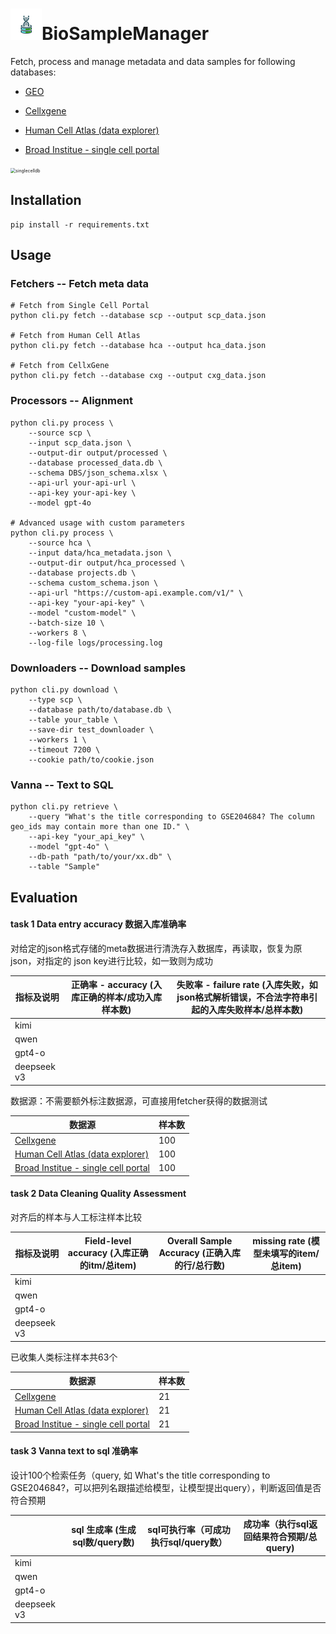 

# ![Logo](resources/logo_transparent.png)BioSampleManager
Fetch, process and manage metadata and data samples for following databases: 
- [GEO](https://www.ncbi.nlm.nih.gov/geo/)

- [Cellxgene](https://cellxgene.cziscience.com/datasets)

- [Human Cell Atlas (data explorer)](https://explore.data.humancellatlas.org/projects)

- [Broad Institue - single cell portal](https://singlecell.broadinstitute.org/single_cell)

<img src="README/singlecelldb.png" alt="singlecelldb" style="zoom: 50%;" />

## Installation

```
pip install -r requirements.txt
```

## Usage

### Fetchers -- Fetch meta data

```angular2html
# Fetch from Single Cell Portal
python cli.py fetch --database scp --output scp_data.json

# Fetch from Human Cell Atlas
python cli.py fetch --database hca --output hca_data.json

# Fetch from CellxGene
python cli.py fetch --database cxg --output cxg_data.json

```

### Processors -- Alignment 
```angular2html
python cli.py process \
    --source scp \
    --input scp_data.json \
    --output-dir output/processed \
    --database processed_data.db \
    --schema DBS/json_schema.xlsx \
    --api-url your-api-url \
    --api-key your-api-key \
    --model gpt-4o 

# Advanced usage with custom parameters
python cli.py process \
    --source hca \
    --input data/hca_metadata.json \
    --output-dir output/hca_processed \
    --database projects.db \
    --schema custom_schema.json \
    --api-url "https://custom-api.example.com/v1/" \
    --api-key "your-api-key" \
    --model "custom-model" \
    --batch-size 10 \
    --workers 8 \
    --log-file logs/processing.log
```
### Downloaders -- Download samples
```
python cli.py download \
    --type scp \
    --database path/to/database.db \
    --table your_table \
    --save-dir test_downloader \
    --workers 1 \
    --timeout 7200 \
    --cookie path/to/cookie.json
```

  ### Vanna -- Text to SQL

```
python cli.py retrieve \
	--query "What's the title corresponding to GSE204684? The column geo_ids may contain more than one ID." \
	--api-key "your_api_key" \
	--model "gpt-4o" \
	--db-path "path/to/your/xx.db" \
	--table "Sample"
```



## Evaluation

#### task 1 Data entry accuracy 数据入库准确率

对给定的json格式存储的meta数据进行清洗存入数据库，再读取，恢复为原 json，对指定的 json key进行比较，如一致则为成功

| 指标及说明  | 正确率 - accuracy (入库正确的样本/成功入库样本数) | 失败率 - failure rate (入库失败，如json格式解析错误，不合法字符串引起的入库失败样本/总样本数) |
| ----------- | ------------------------------------------------- | ------------------------------------------------------------ |
| kimi        |                                                   |                                                              |
| qwen        |                                                   |                                                              |
| gpt4-o      |                                                   |                                                              |
| deepseek v3 |                                                   |                                                              |

数据源：不需要额外标注数据源，可直接用fetcher获得的数据测试

| 数据源                                                       | 样本数 |
| ------------------------------------------------------------ | ------ |
| [Cellxgene](https://cellxgene.cziscience.com/datasets)       | 100    |
| [Human Cell Atlas (data explorer)](https://explore.data.humancellatlas.org/projects) | 100    |
| [Broad Institue - single cell portal](https://singlecell.broadinstitute.org/single_cell) | 100    |

#### task 2 Data Cleaning Quality Assessment

对齐后的样本与人工标注样本比较

| 指标及说明  | Field-level accuracy (入库正确的itm/总item) | **Overall Sample Accuracy** (正确入库的行/总行数) | missing rate (模型未填写的item/总item) |
| ----------- | ------------------------------------------- | ------------------------------------------------- | -------------------------------------- |
| kimi        |                                             |                                                   |                                        |
| qwen        |                                             |                                                   |                                        |
| gpt4-o      |                                             |                                                   |                                        |
| deepseek v3 |                                             |                                                   |                                        |

已收集人类标注样本共63个

| 数据源                                                       | 样本数 |
| ------------------------------------------------------------ | ------ |
| [Cellxgene](https://cellxgene.cziscience.com/datasets)       | 21     |
| [Human Cell Atlas (data explorer)](https://explore.data.humancellatlas.org/projects) | 21     |
| [Broad Institue - single cell portal](https://singlecell.broadinstitute.org/single_cell) | 21     |

#### task 3 Vanna text to sql 准确率

设计100个检索任务（query, 如 What's the title corresponding to GSE204684?，可以把列名跟描述给模型，让模型提出query），判断返回值是否符合预期

|             | sql 生成率 (生成sql数/query数) | sql可执行率（可成功执行sql/query数） | 成功率（执行sql返回结果符合预期/总query) |
| ----------- | ------------------------------ | ------------------------------------ | ---------------------------------------- |
| kimi        |                                |                                      |                                          |
| qwen        |                                |                                      |                                          |
| gpt4-o      |                                |                                      |                                          |
| deepseek v3 |                                |                                      |                                          |
